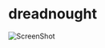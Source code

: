 # dreadnought

![ScreenShot](https://github.com/rahulverman121/dreadnought/main/Screenshot%202022-07-23%20214014.png)
